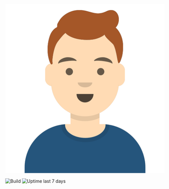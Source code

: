 <p align="center"><img src="https://raw.githubusercontent.com/djh82/da.vidh.art/master/static/images/portrait.svg" /></p>


![Build](https://img.shields.io/github/workflow/status/djh82/da.vidh.art/Build%20&%20Deploy/master) ![Uptime last 7 days](https://img.shields.io/uptimerobot/ratio/7/m791272245-aaaa2f24e27c63e549847e0d) 
